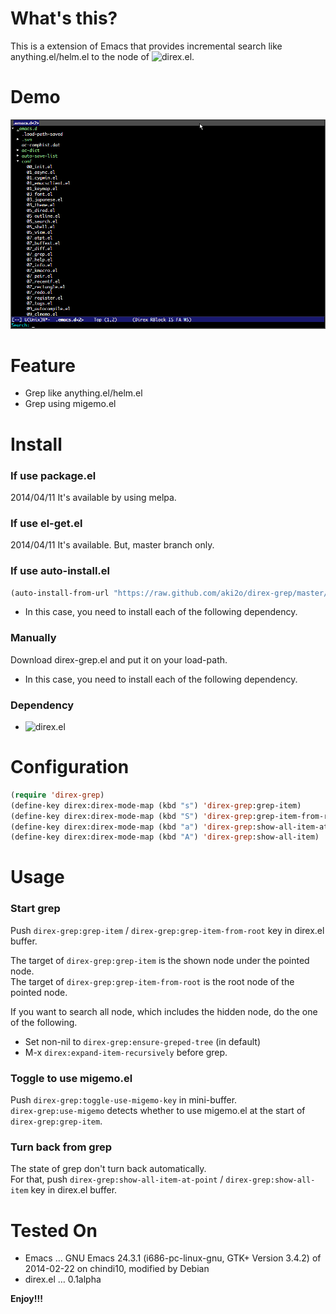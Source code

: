 # What's this?

This is a extension of Emacs that provides incremental search like anything.el/helm.el
to the node of ![direx.el](https://github.com/m2ym/direx-el).

# Demo

![demo](image/demo.gif)

# Feature

-   Grep like anything.el/helm.el
-   Grep using migemo.el

# Install

### If use package.el

2014/04/11 It's available by using melpa.

### If use el-get.el

2014/04/11 It's available. But, master branch only.

### If use auto-install.el

```lisp
(auto-install-from-url "https://raw.github.com/aki2o/direx-grep/master/direx-grep.el")
```
-   In this case, you need to install each of the following dependency.

### Manually

Download direx-grep.el and put it on your load-path.  
-   In this case, you need to install each of the following dependency.

### Dependency

-   ![direx.el](https://github.com/m2ym/direx-el)

# Configuration

```lisp
(require 'direx-grep)
(define-key direx:direx-mode-map (kbd "s") 'direx-grep:grep-item)
(define-key direx:direx-mode-map (kbd "S") 'direx-grep:grep-item-from-root)
(define-key direx:direx-mode-map (kbd "a") 'direx-grep:show-all-item-at-point)
(define-key direx:direx-mode-map (kbd "A") 'direx-grep:show-all-item)
```

# Usage

### Start grep

Push `direx-grep:grep-item` / `direx-grep:grep-item-from-root` key in direx.el buffer.  

The target of `direx-grep:grep-item` is the shown node under the pointed node.  
The target of `direx-grep:grep-item-from-root` is the root node of the pointed node.  

If you want to search all node, which includes the hidden node, do the one of the following.  

-   Set non-nil to `direx-grep:ensure-greped-tree` (in default)
-   M-x `direx:expand-item-recursively` before grep.

### Toggle to use migemo.el

Push `direx-grep:toggle-use-migemo-key` in mini-buffer.  
`direx-grep:use-migemo` detects whether to use migemo.el at the start of `direx-grep:grep-item`.  

### Turn back from grep

The state of grep don't turn back automatically.  
For that, push `direx-grep:show-all-item-at-point` / `direx-grep:show-all-item` key in direx.el buffer.  

# Tested On

-   Emacs &#x2026; GNU Emacs 24.3.1 (i686-pc-linux-gnu, GTK+ Version 3.4.2) of 2014-02-22 on chindi10, modified by Debian
-   direx.el &#x2026; 0.1alpha

**Enjoy!!!**
